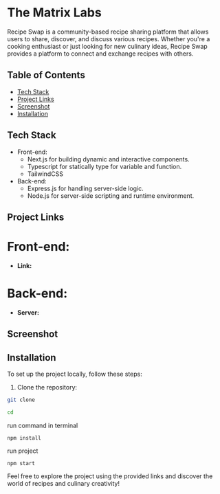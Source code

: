 # The Matrix Labs

Recipe Swap is a community-based recipe sharing platform that allows users to share, discover, and discuss various recipes. Whether you're a cooking enthusiast or just looking for new culinary ideas, Recipe Swap provides a platform to connect and exchange recipes with others.

## Table of Contents
- [Tech Stack](#Tech-stack)
- [Project Links](#Project-links)
- [Screenshot](#Screenshot)
- [Installation](#installation)





## Tech Stack

- Front-end:
  - Next.js for building dynamic and interactive components.
  - Typescript for statically type for variable and function.
  - TailwindCSS 
- Back-end:
  - Express.js for handling server-side logic.
  - Node.js for server-side scripting and runtime environment.

## Project Links

# Front-end:

- **Link:** 

# Back-end:

- **Server:** 


## Screenshot



## Installation
To set up the project locally, follow these steps:

1. Clone the repository:

```bash
git clone 
```

```bash
cd 
```

run command in terminal
```
npm install
```

run project
```
npm start
```


Feel free to explore the project using the provided links and discover the world of recipes and culinary creativity!
